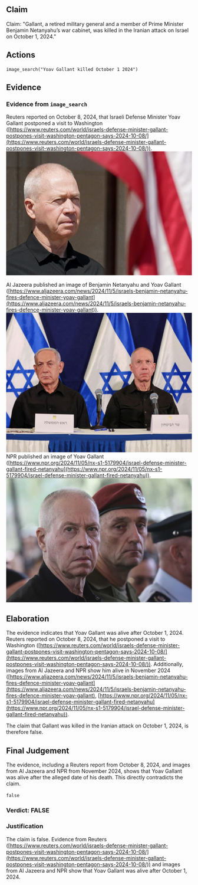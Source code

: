 ## Claim
Claim: "Gallant, a retired military general and a member of Prime Minister Benjamin Netanyahu’s war cabinet, was killed in the Iranian attack on Israel on October 1, 2024."

## Actions
```
image_search("Yoav Gallant killed October 1 2024")
```

## Evidence
### Evidence from `image_search`
Reuters reported on October 8, 2024, that Israeli Defense Minister Yoav Gallant postponed a visit to Washington ([https://www.reuters.com/world/israels-defense-minister-gallant-postpones-visit-washington-pentagon-says-2024-10-08/](https://www.reuters.com/world/israels-defense-minister-gallant-postpones-visit-washington-pentagon-says-2024-10-08/)). ![image 7542](media/2025-08-29_21-56-1756504589-547100.jpg)

Al Jazeera published an image of Benjamin Netanyahu and Yoav Gallant ([https://www.aljazeera.com/news/2024/11/5/israels-benjamin-netanyahu-fires-defence-minister-yoav-gallant](https://www.aljazeera.com/news/2024/11/5/israels-benjamin-netanyahu-fires-defence-minister-yoav-gallant)). ![image 7543](media/2025-08-29_21-56-1756504589-759649.jpg) NPR published an image of Yoav Gallant ([https://www.npr.org/2024/11/05/nx-s1-5179904/israel-defense-minister-gallant-fired-netanyahu](https://www.npr.org/2024/11/05/nx-s1-5179904/israel-defense-minister-gallant-fired-netanyahu)). ![image 7544](media/2025-08-29_21-56-1756504590-459260.jpg)


## Elaboration
The evidence indicates that Yoav Gallant was alive after October 1, 2024. Reuters reported on October 8, 2024, that he postponed a visit to Washington ([https://www.reuters.com/world/israels-defense-minister-gallant-postpones-visit-washington-pentagon-says-2024-10-08/](https://www.reuters.com/world/israels-defense-minister-gallant-postpones-visit-washington-pentagon-says-2024-10-08/)). Additionally, images from Al Jazeera and NPR show him alive in November 2024 ([https://www.aljazeera.com/news/2024/11/5/israels-benjamin-netanyahu-fires-defence-minister-yoav-gallant](https://www.aljazeera.com/news/2024/11/5/israels-benjamin-netanyahu-fires-defence-minister-yoav-gallant), [https://www.npr.org/2024/11/05/nx-s1-5179904/israel-defense-minister-gallant-fired-netanyahu](https://www.npr.org/2024/11/05/nx-s1-5179904/israel-defense-minister-gallant-fired-netanyahu)).

The claim that Gallant was killed in the Iranian attack on October 1, 2024, is therefore false.


## Final Judgement
The evidence, including a Reuters report from October 8, 2024, and images from Al Jazeera and NPR from November 2024, shows that Yoav Gallant was alive after the alleged date of his death. This directly contradicts the claim.

`false`


### Verdict: FALSE

### Justification
The claim is false. Evidence from Reuters ([https://www.reuters.com/world/israels-defense-minister-gallant-postpones-visit-washington-pentagon-says-2024-10-08/](https://www.reuters.com/world/israels-defense-minister-gallant-postpones-visit-washington-pentagon-says-2024-10-08/)) and images from Al Jazeera and NPR show that Yoav Gallant was alive after October 1, 2024.
